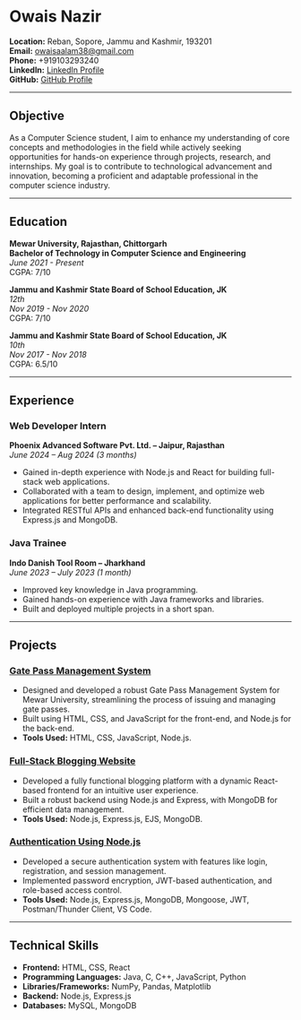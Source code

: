 
# Owais Nazir
**Location:** Reban, Sopore, Jammu and Kashmir, 193201  
**Email:** [owaisaalam38@gmail.com](mailto:owaisaalam38@gmail.com)  
**Phone:** +919103293240  
**LinkedIn:** [LinkedIn Profile](#)  
**GitHub:** [GitHub Profile](#)

---

## Objective
As a Computer Science student, I aim to enhance my understanding of core concepts and methodologies in the field while actively seeking opportunities for hands-on experience through projects, research, and internships. My goal is to contribute to technological advancement and innovation, becoming a proficient and adaptable professional in the computer science industry.

---

## Education

**Mewar University, Rajasthan, Chittorgarh**  
**Bachelor of Technology in Computer Science and Engineering**  
*June 2021 - Present*  
CGPA: 7/10

**Jammu and Kashmir State Board of School Education, JK**  
*12th*  
*Nov 2019 - Nov 2020*  
CGPA: 7/10

**Jammu and Kashmir State Board of School Education, JK**  
*10th*  
*Nov 2017 - Nov 2018*  
CGPA: 6.5/10

---

## Experience

### Web Developer Intern  
**Phoenix Advanced Software Pvt. Ltd. – Jaipur, Rajasthan**  
*June 2024 – Aug 2024 (3 months)*  
- Gained in-depth experience with Node.js and React for building full-stack web applications.  
- Collaborated with a team to design, implement, and optimize web applications for better performance and scalability.  
- Integrated RESTful APIs and enhanced back-end functionality using Express.js and MongoDB.

### Java Trainee  
**Indo Danish Tool Room – Jharkhand**  
*June 2023 – July 2023 (1 month)*  
- Improved key knowledge in Java programming.  
- Gained hands-on experience with Java frameworks and libraries.  
- Built and deployed multiple projects in a short span.

---

## Projects

### [Gate Pass Management System](#)  
- Designed and developed a robust Gate Pass Management System for Mewar University, streamlining the process of issuing and managing gate passes.  
- Built using HTML, CSS, and JavaScript for the front-end, and Node.js for the back-end.  
- **Tools Used:** HTML, CSS, JavaScript, Node.js.

### [Full-Stack Blogging Website](#)  
- Developed a fully functional blogging platform with a dynamic React-based frontend for an intuitive user experience.  
- Built a robust backend using Node.js and Express, with MongoDB for efficient data management.  
- **Tools Used:** Node.js, Express.js, EJS, MongoDB.

### [Authentication Using Node.js](#)  
- Developed a secure authentication system with features like login, registration, and session management.  
- Implemented password encryption, JWT-based authentication, and role-based access control.  
- **Tools Used:** Node.js, Express.js, MongoDB, Mongoose, JWT, Postman/Thunder Client, VS Code.

---

## Technical Skills

- **Frontend:** HTML, CSS, React  
- **Programming Languages:** Java, C, C++, JavaScript, Python  
- **Libraries/Frameworks:** NumPy, Pandas, Matplotlib  
- **Backend:** Node.js, Express.js  
- **Databases:** MySQL, MongoDB
```
